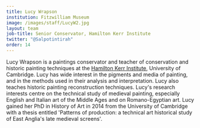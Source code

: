 ```yaml
---
title: Lucy Wrapson
institution: Fitzwilliam Museum
image: /images/staff/LucyW2.jpg
layout: team
job-title: Senior Conservator, Hamilton Kerr Institute
twitter: "@Salpotintirah"
order: 14
---
```


Lucy Wrapson is a paintings conservator and teacher of conservation and historic painting techniques at the [Hamilton Kerr Institute](https://www.hki.fitzmuseum.cam.ac.uk), University of Cambridge. Lucy has wide interest in the pigments and media of painting, and in the methods used in their analysis and interpretation. Lucy also teaches historic painting reconstruction techniques. Lucy's research interests centre on the technical study of medieval painting, especially English and Italian art of the Middle Ages and on Romano-Egyptian art. Lucy gained her PhD in History of Art in 2014 from the University of Cambridge with a thesis entitled 'Patterns of production: a technical art historical study of East Anglia's late medieval screens'. 
